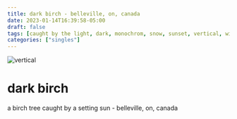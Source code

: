 ```yaml
---
title: dark birch - belleville, on, canada
date: 2023-01-14T16:39:58-05:00
draft: false
tags: [caught by the light, dark, monochrom, snow, sunset, vertical, winter,belleville,on, canada]
categories: ["singles"]
---
```

![vertical](/p/sbr-20230114-1001013.jpg)
<!--more-->
# dark birch
a birch tree caught by a setting sun - belleville, on, canada
